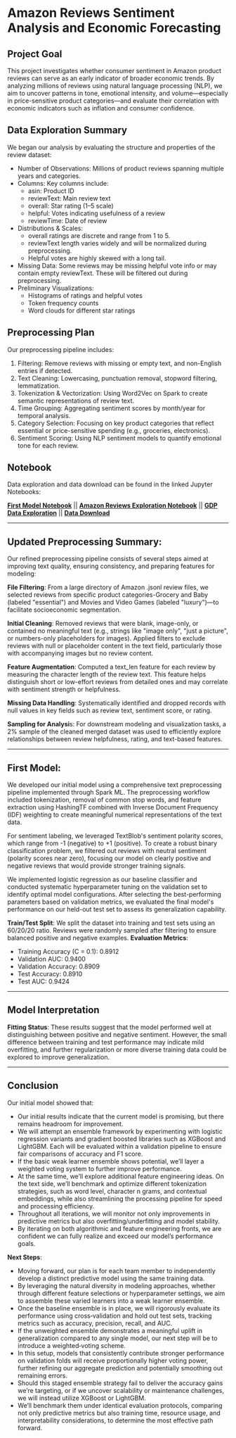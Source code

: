# Amazon Reviews Sentiment Analysis and Economic Forecasting

## Project Goal

This project investigates whether consumer sentiment in Amazon product reviews can serve as an early indicator of broader economic trends. By analyzing millions of reviews using natural language processing (NLP), we aim to uncover patterns in tone, emotional intensity, and volume—especially in price-sensitive product categories—and evaluate their correlation with economic indicators such as inflation and consumer confidence.

## Data Exploration Summary

We began our analysis by evaluating the structure and properties of the review dataset:

- Number of Observations: Millions of product reviews spanning multiple years and categories.
- Columns: Key columns include:
  - asin: Product ID
  - reviewText: Main review text
  - overall: Star rating (1–5 scale)
  - helpful: Votes indicating usefulness of a review
  - reviewTime: Date of review
- Distributions & Scales:
  - overall ratings are discrete and range from 1 to 5.
  - reviewText length varies widely and will be normalized during preprocessing.
  - Helpful votes are highly skewed with a long tail.
- Missing Data: Some reviews may be missing helpful vote info or may contain empty reviewText. These will be filtered out during preprocessing.
- Preliminary Visualizations:
  - Histograms of ratings and helpful votes
  - Token frequency counts
  - Word clouds for different star ratings

## Preprocessing Plan

Our preprocessing pipeline includes:

1. Filtering: Remove reviews with missing or empty text, and non-English entries if detected.
2. Text Cleaning: Lowercasing, punctuation removal, stopword filtering, lemmatization.
3. Tokenization & Vectorization: Using Word2Vec on Spark to create semantic representations of review text.
4. Time Grouping: Aggregating sentiment scores by month/year for temporal analysis.
5. Category Selection: Focusing on key product categories that reflect essential or price-sensitive spending (e.g., groceries, electronics).
6. Sentiment Scoring: Using NLP sentiment models to quantify emotional tone for each review.

## Notebook

Data exploration and data download can be found in the linked Jupyter Notebooks:

**[First Model Notebook](./Milestone_3.ipynb)** || 
**[Amazon Reviews Exploration Notebook](./Amazon_rewiews_exploration.ipynb)** || 
**[GDP Data Exploration](./GDP_Explore.ipynb)** || 
**[Data Download](./Data_download.ipynb)**


---

## Updated Preprocessing Summary:

Our refined preprocessing pipeline consists of several steps aimed at improving text quality,
ensuring consistency, and preparing features for modeling:

**File Filtering**: From a large directory of Amazon .jsonl review files, we selected reviews from 
specific product categories-Grocery and Baby (labeled "essential") and Movies and Video Games 
(labeled "luxury")—to facilitate socioeconomic segmentation.

**Initial Cleaning**: Removed reviews that were blank, image-only, or contained no meaningful text 
(e.g., strings like "image only", "just a picture", or numbers-only placeholders for images).
Applied filters to exclude reviews with null or placeholder content in the text field, 
particularly those with accompanying images but no review content.

**Feature Augmentation**: Computed a text_len feature for each review by measuring the character 
length of the review text. This feature helps distinguish short or low-effort reviews from detailed 
ones and may correlate with sentiment strength or helpfulness.

**Missing Data Handling**: Systematically identified and dropped records with null values in key 
fields such as review text, sentiment score, or rating.

**Sampling for Analysi**s: For downstream modeling and visualization tasks, a 2% sample of the 
cleaned merged dataset was used to efficiently explore relationships between review helpfulness, 
rating, and text-based features.

---

## First Model: 

We developed our initial model using a comprehensive text preprocessing pipeline implemented through Spark ML. 
The preprocessing workflow included tokenization, removal of common stop words, and feature extraction using HashingTF 
combined with Inverse Document Frequency (IDF) weighting to create meaningful numerical representations of the text data.

For sentiment labeling, we leveraged TextBlob's sentiment polarity scores, which range from -1 (negative) to +1 (positive).
To create a robust binary classification problem, we filtered out reviews with neutral sentiment (polarity scores near zero), 
focusing our model on clearly positive and negative reviews that would provide stronger training signals.

We implemented logistic regression as our baseline classifier and conducted systematic hyperparameter tuning on the validation
set to identify optimal model configurations. After selecting the best-performing parameters based on validation metrics, 
we evaluated the final model's performance on our held-out test set to assess its generalization capability.

**Train/Test Split**: We split the dataset into training and test sets using an 60/20/20 ratio. Reviews were randomly sampled after 
filtering to ensure balanced positive and negative examples.
**Evaluation Metrics**:
- Training Accuracy (C = 0.1): 0.8912
- Validation AUC: 0.9400
- Validation Accuracy: 0.8909
- Test Accuracy: 0.8910
- Test AUC: 0.9424

---

## Model Interpretation

**Fitting Status**: These results suggest that the model performed well at distinguishing between positive and negative
sentiment. However, the small difference between training and test performance may indicate mild overfitting, 
and further regularization or more diverse training data could be explored to improve generalization.

---

## Conclusion

Our initial model showed that:
- Our initial results indicate that the current model is promising, but there remains headroom for improvement. 
- We will attempt an ensemble framework by experimenting with logistic regression variants and gradient
boosted libraries such as XGBoost and LightGBM. Each will be evaluated within a validation pipeline to
ensure fair comparisons of accuracy and F1 score.
- If the basic weak learner ensemble shows potential, we’ll layer a weighted voting system to further
improve performance.
- At the same time, we’ll explore additional feature engineering ideas. On the text side, we’ll benchmark
and optimize different tokenization strategies, such as word level, character n grams, and contextual
embeddings, while also streamlining the processing pipeline for speed and processing efficiency.
- Throughout all iterations, we will monitor not only improvements in predictive metrics but also
overfitting/underfitting and model stability.
- By iterating on both algorithmic and feature engineering fronts, we are confident we can fully
realize and exceed our model’s performance goals.


**Next Steps**:
- Moving forward, our plan is for each team member to independently develop a distinct 
predictive model using the same training data. 
- By leveraging the natural diversity in modeling approaches, whether through different 
feature selections or hyperparameter settings, we aim to assemble these varied learners 
into a weak learner ensemble. 
- Once the baseline ensemble is in place, we will rigorously evaluate its performance 
using cross‐validation and hold out test sets, tracking metrics such as accuracy, 
precision, recall, and AUC. 
- If the unweighted ensemble demonstrates a meaningful uplift in generalization compared 
to any single model, our next step will be to introduce a weighted‐voting scheme. 
- In this setup, models that consistently contribute stronger performance on validation 
folds will receive proportionally higher voting power, further refining our aggregate 
prediction and potentially smoothing out remaining errors.
- Should this staged ensemble strategy fail to deliver the accuracy gains we’re 
targeting, or if we uncover scalability or maintenance challenges, we will instead 
utilize XGBoost or LightGBM.  
- We’ll benchmark them under identical evaluation protocols, comparing not only 
predictive metrics but also training time, resource usage, and interpretability 
considerations, to determine the most effective path forward.


